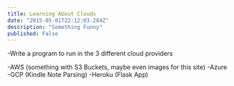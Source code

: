 ```yaml
---
title: Learning About Clouds
date: "2015-05-01T22:12:03.284Z"
description: "Something Funny"
published: False
---
```


-Write a program to run in the 3 different cloud providers

-AWS (something with S3 Buckets, maybe even images for this site) 
-Azure 
-GCP (Kindle Note Parsing)
-Heroku (Flask App)
